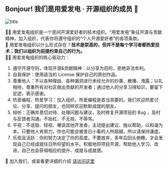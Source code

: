 ## Bonjour! 我们是用爱发电 · 开源组织的成员 👋

![title](/title.jpg)

🙋‍♀️ 用爱发电组织是一个民间开源爱好者的技术组织。“用爱发电”象征开源与贡献精神，加入组织，代表你将遵守组织的“个人开源爱好者”的各项条款。  
🌈 用爱发电组织以什么形式存在？**技术是崇高的，但并不是每个学习者都热爱技术；我们以组织为前提约束自己的行为。**  
👩‍💻 用爱发电组织的核心驱动力：  
1. 遵守开源守则，体现开源&贡献精神：以分享为目的，拒绝非法牟利。  
2. 自我保护：使用适当的 License 保护自己的原创作品。  
3. 尊重他人：不以各种理由、各种漏洞进行未经允许的抄袭、散播、洩露；以礼相待，尊重所有对社区做出贡献的开发者；通过他人的分享习得知识，要留下足迹，表示感谢。  
4. 热爱编程、热爱学习：加入组织，热爱编程是首当其要的。我们欢迎热爱讨论、分享、提问的朋友，也同样欢迎默默成就的朋友。  
5. 倾听：正确并恳切对待、处理问题与建议，及时修复开源项目的 Bug ，及时与反馈者沟通。不抬杠、不无视、不辱骂。  
6. 平视：不诋毁、轻视、嘲讽其他开发者，主动提出建议、施以帮助，以和谐为本。只要他人肯努力，你也可能会被昔日小看的人所超越，所以请保持谦虚。  
7. 乐观且活跃：你的努力决定了你的高度。不要放弃，多年后回头俯瞰，才会发现自己已经成就往日所仰望的水平。积极地将项目开源，帮助他人学习、改进，自己也会获得相应的提升、成就与成就感。  

🍿 加入我们，或查看更详细的介绍 [请访问这里](https://github.com/Programming-With-Love/.github)

<!--

**Here are some ideas to get you started:**

🙋‍♀️ A short introduction - what is your organization all about?
🌈 Contribution guidelines - how can the community get involved?
👩‍💻 Useful resources - where can the community find your docs? Is there anything else the community should know?
🍿 Fun facts - what does your team eat for breakfast?
🧙 Remember, you can do mighty things with the power of [Markdown](https://guides.github.com/features/mastering-markdown/)
-->

